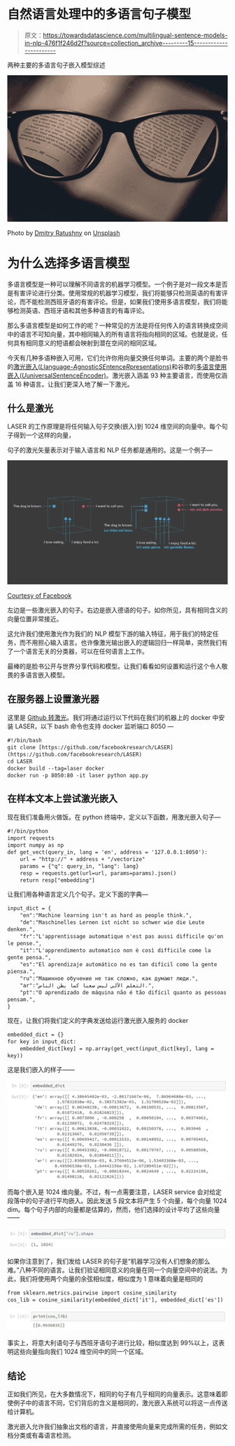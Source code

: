 # 自然语言处理中的多语言句子模型

> 原文：<https://towardsdatascience.com/multilingual-sentence-models-in-nlp-476f1f246d2f?source=collection_archive---------15----------------------->

两种主要的多语言句子嵌入模型综述

![](img/e2dce114639a7719c0d7ffad9f60c0c4.png)

Photo by [Dmitry Ratushny](https://unsplash.com/@ratushny?utm_source=unsplash&utm_medium=referral&utm_content=creditCopyText) on [Unsplash](https://unsplash.com/s/photos/language?utm_source=unsplash&utm_medium=referral&utm_content=creditCopyText)

# 为什么选择多语言模型

多语言模型是一种可以理解不同语言的机器学习模型。一个例子是对一段文本是否是有害评论进行分类。使用常规的机器学习模型，我们将能够只检测英语的有害评论，而不能检测西班牙语的有害评论。但是，如果我们使用多语言模型，我们将能够检测英语、西班牙语和其他多种语言的有毒评论。

那么多语言模型是如何工作的呢？一种常见的方法是将任何传入的语言转换成空间中的语言不可知向量，其中相同输入的所有语言将指向相同的区域。也就是说，任何具有相同意义的短语都会映射到潜在空间的相同区域。

今天有几种多语种嵌入可用，它们允许你用向量交换任何单词。主要的两个是脸书的[激光嵌入(*L*language-*A*gnostic*SE*ntence*R*presentations)](https://arxiv.org/pdf/1812.10464.pdf)和谷歌的[多语言使用嵌入(*U*universal*S*entence*E*ncoder)](https://arxiv.org/pdf/1907.04307.pdf)。激光嵌入涵盖 93 种主要语言，而使用仅涵盖 16 种语言。让我们更深入地了解一下激光。

## 什么是激光

LASER 的工作原理是将任何输入句子交换(嵌入)到 1024 维空间的向量中。每个句子得到一个这样的向量，

句子的激光矢量表示对于输入语言和 NLP 任务都是通用的。这是一个例子—

![](img/9aeb9bc5ee2184ac17cf73ae0aab9055.png)

[Courtesy of Facebook](https://engineering.fb.com/ai-research/laser-multilingual-sentence-embeddings/)

左边是一些激光嵌入的句子。右边是嵌入德语的句子。如你所见，具有相同含义的向量位置非常接近。

这允许我们使用激光作为我们的 NLP 模型下游的输入特征，用于我们的特定任务，而不用担心输入语言。也许像激光输出嵌入的逻辑回归一样简单，突然我们有了一个语言无关的分类器，可以在任何语言上工作。

最棒的是脸书公开与世界分享代码和模型。让我们看看如何设置和运行这个令人敬畏的多语言嵌入模型。

## 在服务器上设置激光器

这里是 [Github 转激光](https://github.com/facebookresearch/LASER)。我们将通过运行以下代码在我们的机器上的 docker 中安装 LASER，以下 bash 命令也支持 docker 监听端口 8050 —

```
#!/bin/bash
git clone [https://github.com/facebookresearch/LASER](https://github.com/facebookresearch/LASER)
cd LASER
docker build --tag=laser docker
docker run -p 8050:80 -it laser python app.py
```

## 在样本文本上尝试激光嵌入

现在我们准备用火做饭。在 python 终端中，定义以下函数，用激光嵌入句子—

```
#!/bin/python
import requests
import numpy as np
def get_vect(query_in, lang = 'en', address = '127.0.0.1:8050'):
    url = "http://" + address + "/vectorize"
    params = {"q": query_in, "lang": lang}
    resp = requests.get(url=url, params=params).json()
    return resp["embedding"]
```

让我们用各种语言定义几个句子。定义下面的字典—

```
input_dict = {
    "en":"Machine learning isn't as hard as people think.",
    "de":"Maschinelles Lernen ist nicht so schwer wie die Leute denken.",
    "fr":"L'apprentissage automatique n'est pas aussi difficile qu'on le pense.",
    "it":"L'apprendimento automatico non è così difficile come la gente pensa.",
    "es":"El aprendizaje automático no es tan difícil como la gente piensa.",
    "ru":"Машинное обучение не так сложно, как думают люди.",
    "ar":"التعلم الآلي ليس صعبا كما يظن الناس.",
    "pt":"O aprendizado de máquina não é tão difícil quanto as pessoas pensam.",
}
```

现在，让我们将我们定义的字典发送给运行激光嵌入服务的 docker

```
embedded_dict = {}
for key in input_dict:
    embedded_dict[key] = np.array(get_vect(input_dict[key], lang = key))
```

这是我们嵌入的样子——

![](img/cc747a2b8ed9157674aece4a4e27fe52.png)

而每个嵌入是 1024 维向量。不过，有一点需要注意，LASER service 会对给定段落中的句子进行平均嵌入。因此发送 5 段文本将产生 5 个向量，每个向量 1024 dim。每个句子内部的向量都是估算的，然而，他们选择的设计平均了这些向量——

![](img/35d820aaba1241cb9db51035c6a09fa7.png)

如果你注意到了，我们发给 LASER 的句子是“机器学习没有人们想象的那么难。”八种不同的语言。让我们验证相同意义的向量在同一个向量空间中的说法。为此，我们将使用两个向量的余弦相似度，相似度为 1 意味着向量是相同的

```
from sklearn.metrics.pairwise import cosine_similarity
cos_lib = cosine_similarity(embedded_dict['it'], embedded_dict['es'])
```

![](img/84f73ece05aa0ee21dc69095cd877f3c.png)

事实上，将意大利语句子与西班牙语句子进行比较，相似度达到 99%以上，这表明这些向量指向我们 1024 维空间中的同一个区域。

## 结论

正如我们所见，在大多数情况下，相同的句子有几乎相同的向量表示。这意味着即使例子中的语言不同，它们背后的含义是相同的，激光嵌入系统可以将这一点传送给计算机。

激光嵌入允许我们抽象出文档的语言，并直接使用向量来完成所需的任务，例如文档分类或有毒语言检测。